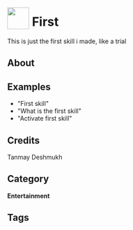 # <img src="https://raw.githack.com/FortAwesome/Font-Awesome/master/svgs/solid/comment-dollar.svg" card_color="#BBBEFE" width="50" height="50" style="vertical-align:bottom"/> First
This is just the first skill i made, like a trial

## About


## Examples
* "First skill"
* "What is the first skill"
* "Activate first skill"

## Credits
Tanmay Deshmukh

## Category
**Entertainment**

## Tags

